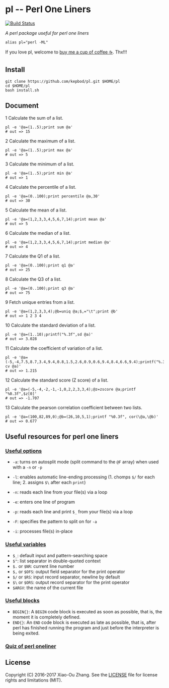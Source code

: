 # pl -- Perl One Liners

[![Build Status](https://travis-ci.org/kepbod/pl.svg?branch=master)](https://travis-ci.org/kepbod/pl)

*A perl package useful for perl one liners*

```
alias pl="perl -ML"
```

If you love pl, welcome to [buy me a cup of coffee :coffee:](https://www.paypal.me/kepbod). Thx!!!


## Install

```
git clone https://github.com/kepbod/pl.git $HOME/pl
cd $HOME/pl
bash install.sh
```

## Document

1 Calculate the sum of a list.
```
pl -e '@a=(1..5);print sum @a'
# out => 15
```

2 Calculate the maximum of a list.
```
pl -e '@a=(1..5);print max @a'
# out => 5
```

3 Calculate the minimum of a list.
```
pl -e '@a=(1..5);print min @a'
# out => 1
```

4 Calculate the percentile of a list.
```
pl -e '@a=(0..100);print percentile @a,30'
# out => 30
```

5 Calculate the mean of a list.
```
pl -e '@a=(1,2,3,3,4,5,6,7,14);print mean @a'
# out => 5
```

6 Calculate the median of a list.
```
pl -e '@a=(1,2,3,3,4,5,6,7,14);print median @a'
# out => 4
```

7 Calculate the Q1 of a list.
```
pl -e '@a=(0..100);print q1 @a'
# out => 25
```

8 Calculate the Q3 of a list.
```
pl -e '@a=(0..100);print q3 @a'
# out => 75
```

9 Fetch unique entries from a list.
```
pl -e '@a=(1,2,3,3,4);@b=uniq @a;$,="\t";print @b'
# out => 1 2 3 4
```

10 Calculate the standard deviation of a list.
```
pl -e '@a=(1..10);printf("%.3f",sd @a)'
# out => 3.028
```

11 Calculate the coefficient of variation of a list.
```
pl -e '@a=(-5,-4,7.5,8.7,3.4,9.4,0.8,1.5,2.6,0.9,0.6,9.4,8.4,6.6,9.4);printf("%.3f", cv @a)'
# out => 1.215
```

12 Calculate the standard score (Z score) of a list.
```
pl -e '@a=(-5,-4,-2,-1,-1,0,2,2,3,3,4);@z=zscore @a;printf "%0.3f",$z[0]'
# out => -1.707
```

13 Calculate the pearson correlation coefficient between two lists.
```
pl -e '@a=(100,82,89,0);@b=(26,10,5,1);printf "%0.3f", cor(\@a,\@b)'
# out => 0.677
```

## Useful resources for perl one liners

### [Useful options](http://perldoc.perl.org/perlrun.html)

* `-a`: turns on autosplit mode (split command to the `@F` array) when used with a `-n` or `-p`
* `-l`: enables automatic line-ending processing (1. chomps `$/` for each line; 2. assigns `$\` after each `print`)
* `-n`: reads each line from your file(s) via a loop
* `-e`: enters one line of program

* `-p`: reads each line and print `$_` from your file(s) via a loop
* `-F`: specifies the pattern to split on for `-a`
* `-i`: processes file(s) in-place

### [Useful variables](http://perldoc.perl.org/perlvar.html)

* `$_`: default input and pattern-searching space
* `$"`: list separator in double-quoted context
* `$.` or `$NR`: current line number
* `$,` or `$OFS`: output field separator for the print operator
* `$/` or `$RS`: input record separator, newline by default
* `$\` or `$ORS`: output record separator for the print operator
* `$ARGV`: the name of the current file

### [Useful blocks](http://perldoc.perl.org/perlmod.html#BEGIN%2c-UNITCHECK%2c-CHECK%2c-INIT-and-END)

* `BEGIN{}`: A `BEGIN` code block is executed as soon as possible, that is, the moment it is completely defined.
* `END{}`: An `END` code block is executed as late as possible, that is, after perl has finished running the program and just before the interpreter is being exited.

### [Quiz of perl oneliner](https://github.com/kepbod/perl-oneliner-quiz)

## License
Copyright (C) 2016-2017 Xiao-Ou Zhang. See the [LICENSE](https://github.com/kepbod/pl/blob/master/LICENSE) file for license rights and limitations (MIT).
